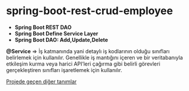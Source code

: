 # spring-boot-rest-crud-employee

- **Spring Boot REST DAO**
- **Spring Boot Define Service Layer**
- **Spring Boot DAO: Add,Update,Delete**

**@Service** => İş katmanında yani detaylı iş kodlarının olduğu sınıfları belirlemek için kullanılır.
Genellikle iş mantığını içeren ve bir veritabanıyla etkileşim kurma veya harici API’leri çağırma gibi belirli görevleri gerçekleştiren sınıfları işaretlemek için kullanılır.


[Projede geçen diğer tanımlar](https://github.com/cengizselvi/SpringBoot-Hibernate "Projede geçen diğer tanımlar")
